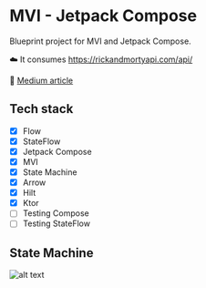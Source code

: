 # MVI - Jetpack Compose
Blueprint project for MVI and Jetpack Compose. 

:cloud: It consumes https://rickandmortyapi.com/api/

:green_book: [Medium article](https://medium.com/@OscarSequeiros/mvi-state-machine-and-jetpack-compose-74bba0283f07)


## Tech stack
 - [x] Flow
 - [x] StateFlow
 - [x] Jetpack Compose
 - [x] MVI
 - [x] State Machine
 - [x] Arrow
 - [x] Hilt
 - [x] Ktor
 - [ ] Testing Compose
 - [ ] Testing StateFlow

## State Machine
![alt text](https://miro.medium.com/max/1400/1*iDogsYXg42AptgKnLzjaPg.png)
